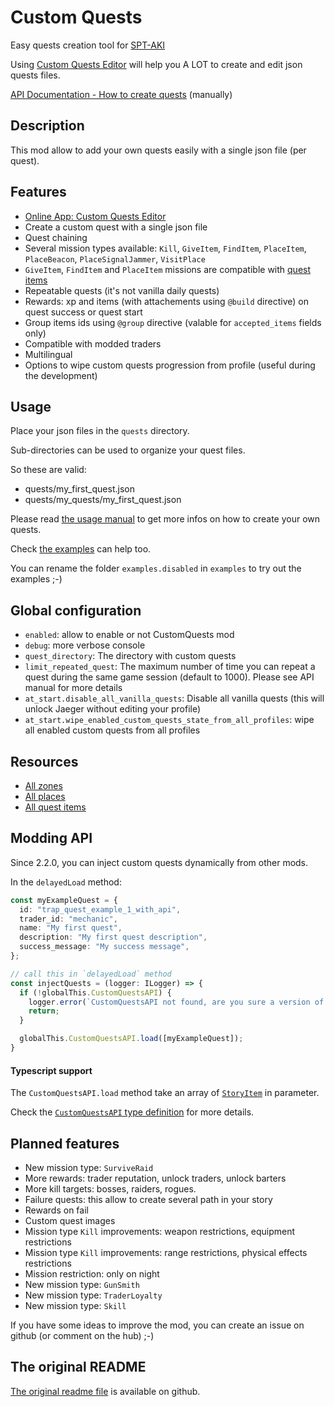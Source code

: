 # Custom Quests
Easy quests creation tool for [SPT-AKI](https://www.sp-tarkov.com/)

Using [Custom Quests Editor](https://hub.sp-tarkov.com/files/file/525-custom-quests-editor/) will help you A LOT to create and edit json quests files.

[API Documentation - How to create quests](https://github.com/guillaumearm/aki_CustomQuests/blob/master/docs/USAGE_MANUAL.md) (manually)

## Description
This mod allow to add your own quests easily with a single json file (per quest).

## Features
- [Online App: Custom Quests Editor](https://hub.sp-tarkov.com/files/file/525-custom-quests-editor/)
- Create a custom quest with a single json file
- Quest chaining
- Several mission types available: `Kill`, `GiveItem`, `FindItem`, `PlaceItem`, `PlaceBeacon`, `PlaceSignalJammer`, `VisitPlace`
- `GiveItem`, `FindItem` and `PlaceItem` missions are compatible with [quest items](https://github.com/guillaumearm/aki_CustomQuests/blob/master/docs/ALL_QUEST_ITEMS.md)
- Repeatable quests (it's not vanilla daily quests)
- Rewards: xp and items (with attachements using `@build` directive) on quest success or quest start
- Group items ids using `@group` directive (valable for `accepted_items` fields only)
- Compatible with modded traders
- Multilingual
- Options to wipe custom quests progression from profile (useful during the development)

## Usage
Place your json files in the `quests` directory.

Sub-directories can be used to organize your quest files.

So these are valid:
- quests/my_first_quest.json
- quests/my_quests/my_first_quest.json

Please read [the usage manual](https://github.com/guillaumearm/aki_CustomQuests/blob/master/docs/USAGE_MANUAL.md) to get more infos on how to create your own quests.

Check [the examples](https://github.com/guillaumearm/aki_CustomQuests/blob/master/docs/EXAMPLES.md) can help too.

You can rename the folder `examples.disabled` in `examples` to try out the examples ;-)

## Global configuration
- `enabled`: allow to enable or not CustomQuests mod
- `debug`: more verbose console
- `quest_directory`: The directory with custom quests
- `limit_repeated_quest`: The maximum number of time you can repeat a quest during the same game session (default to 1000). Please see API manual for more details
- `at_start.disable_all_vanilla_quests`: Disable all vanilla quests (this will unlock Jaeger without editing your profile)
- `at_start.wipe_enabled_custom_quests_state_from_all_profiles`: wipe all enabled custom quests from all profiles

## Resources
- [All zones](https://github.com/guillaumearm/aki_CustomQuests/blob/master/docs/ALL_ZONES.md)
- [All places](https://github.com/guillaumearm/aki_CustomQuests/blob/master/docs/ALL_PLACES.md)
- [All quest items](https://github.com/guillaumearm/aki_CustomQuests/blob/master/docs/ALL_QUEST_ITEMS.md)

## Modding API
Since 2.2.0, you can inject custom quests dynamically from other mods.

In the `delayedLoad` method:

```ts
const myExampleQuest = {
  id: "trap_quest_example_1_with_api",
  trader_id: "mechanic",
  name: "My first quest",
  description: "My first quest description",
  success_message: "My success message",
};

// call this in `delayedLoad` method
const injectQuests = (logger: ILogger) => {
  if (!globalThis.CustomQuestsAPI) {
    logger.error(`CustomQuestsAPI not found, are you sure a version of CustomQuests >= 2.2.0 is installed ?`);
    return;
  }

  globalThis.CustomQuestsAPI.load([myExampleQuest]);
}
```

#### Typescript support
The `CustomQuestsAPI.load` method take an array of [`StoryItem`](https://github.com/guillaumearm/aki_CustomQuests/blob/master/src/mod.ts#L23) in parameter.

Check the [`CustomQuestsAPI` type definition](https://github.com/guillaumearm/aki_CustomQuests/blob/master/src/mod.ts#L23) for more details.


## Planned features
- New mission type: `SurviveRaid`
- More rewards: trader reputation, unlock traders, unlock barters
- More kill targets: bosses, raiders, rogues.
- Failure quests: this allow to create several path in your story
- Rewards on fail
- Custom quest images
- Mission type `Kill` improvements: weapon restrictions, equipment restrictions
- Mission type `Kill` improvements: range restrictions, physical effects restrictions
- Mission restriction: only on night
- New mission type: `GunSmith`
- New mission type: `TraderLoyalty`
- New mission type: `Skill`

If you have some ideas to improve the mod, you can create an issue on github (or comment on the hub) ;-)

## The original README

[The original readme file](https://github.com/guillaumearm/aki_CustomQuests/blob/master/README.md) is available on github.
